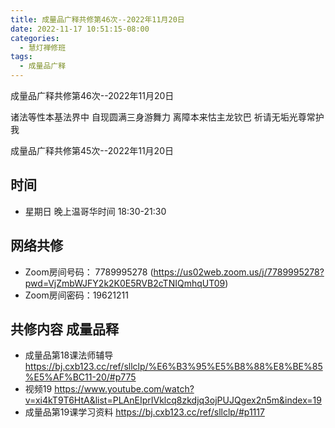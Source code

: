 ```yaml
---
title: 成量品广释共修第46次--2022年11月20日
date: 2022-11-17 10:51:15-08:00
categories:
  - 慧灯禅修班
tags:
  - 成量品广释
---
```

成量品广释共修第46次--2022年11月20日

诸法等性本基法界中 自现圆满三身游舞力 离障本来怙主龙钦巴 祈请无垢光尊常护我

成量品广释共修第45次--2022年11月20日

## 时间

* 星期日 晚上温哥华时间 18:30-21:30

## 网络共修

* Zoom房间号码： 7789995278 (https://us02web.zoom.us/j/7789995278?pwd=VjZmbWJFY2k2K0E5RVB2cTNIQmhqUT09)
* Zoom房间密码：19621211

## 共修内容 成量品释

* 成量品第18课法师辅导 https://bj.cxb123.cc/ref/sllclp/%E6%B3%95%E5%B8%88%E8%BE%85%E5%AF%BC11-20/#p775
* 视频19 https://www.youtube.com/watch?v=xi4kT9T6HtA&list=PLAnEIprIVklcq8zkdjq3ojPUJQgex2n5m&index=19
* 成量品第19课学习资料 https://bj.cxb123.cc/ref/sllclp/#p1117